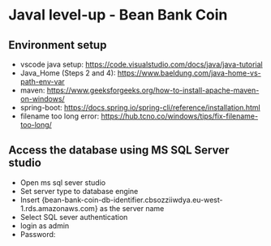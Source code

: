 # Javal level-up - Bean Bank Coin 

## Environment setup
- vscode java setup: https://code.visualstudio.com/docs/java/java-tutorial
- Java_Home (Steps 2 and 4): https://www.baeldung.com/java-home-vs-path-env-var 
- maven: https://www.geeksforgeeks.org/how-to-install-apache-maven-on-windows/
- spring-boot: https://docs.spring.io/spring-cli/reference/installation.html
- filename too long error: https://hub.tcno.co/windows/tips/fix-filename-too-long/

## Access the database using MS SQL Server studio
- Open ms sql sever studio
- Set server type to database engine
- Insert {bean-bank-coin-db-identifier.cbsozziiwdya.eu-west-1.rds.amazonaws.com} as the server name
- Select SQL sever authentication
- login as admin
- Password: 

